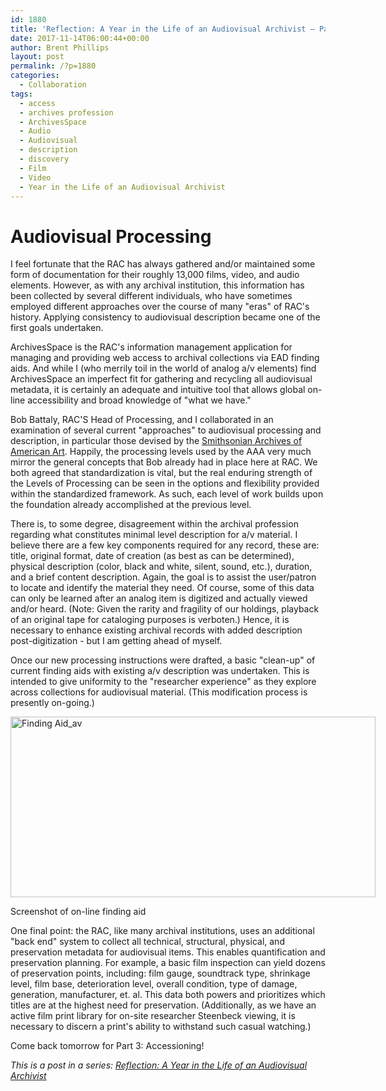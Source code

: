 ```yaml
---
id: 1880
title: 'Reflection: A Year in the Life of an Audiovisual Archivist – Part 2'
date: 2017-11-14T06:00:44+00:00
author: Brent Phillips
layout: post
permalink: /?p=1880
categories:
  - Collaboration
tags:
  - access
  - archives profession
  - ArchivesSpace
  - Audio
  - Audiovisual
  - description
  - discovery
  - Film
  - Video
  - Year in the Life of an Audiovisual Archivist
---
```

# Audiovisual Processing

I feel fortunate that the RAC has always gathered and/or maintained some form of documentation for their roughly 13,000 films, video, and audio elements. However, as with any archival institution, this information has been collected by several different individuals, who have sometimes employed different approaches over the course of many "eras" of RAC's history. Applying consistency to audiovisual description became one of the first goals undertaken.

<!--more-->

ArchivesSpace is the RAC's information management application for managing and providing web access to archival collections via EAD finding aids. And while I (who merrily toil in the world of analog a/v elements) find ArchivesSpace an imperfect fit for gathering and recycling all audiovisual metadata, it is certainly an adequate and intuitive tool that allows global on-line accessibility and broad knowledge of "what we have."

Bob Battaly, RAC'S Head of Processing, and I collaborated in an examination of several current "approaches" to audiovisual processing and description, in particular those devised by the [Smithsonian Archives of American Art](https://www.clir.org/pubs/reports/pub169/mcshea). Happily, the processing levels used by the AAA very much mirror the general concepts that Bob already had in place here at RAC. We both agreed that standardization is vital, but the real enduring strength of the Levels of Processing can be seen in the options and flexibility provided within the standardized framework. As such, each level of work builds upon the foundation already accomplished at the previous level.

There is, to some degree, disagreement within the archival profession regarding what constitutes minimal level description for a/v material. I believe there are a few key components required for any record, these are: title, original format, date of creation (as best as can be determined), physical description (color, black and white, silent, sound, etc.), duration, and a brief content description. Again, the goal is to assist the user/patron to locate and identify the material they need. Of course, some of this data can only be learned after an analog item is digitized and actually viewed and/or heard. (Note: Given the rarity and fragility of our holdings, playback of an original tape for cataloging purposes is verboten.) Hence, it is necessary to enhance existing archival records with added description post-digitization - but I am getting ahead of myself.

Once our new processing instructions were drafted, a basic "clean-up" of current finding aids with existing a/v description was undertaken. This is intended to give uniformity to the "researcher experience" as they explore across collections for audiovisual material. (This modification process is presently on-going.)

<div id="attachment_1885" style="width: 594px" class="wp-caption aligncenter">
  <a href="http://blog.rockarch.org/wp-content/uploads/2017/11/finding_aid.jpg"><img class="wp-image-1885 size-large" src="http://blog.rockarch.org/wp-content/uploads/2017/11/finding_aid-1024x507.jpg" alt="Finding Aid_av" width="584" height="289" srcset="http://blog.rockarch.org/wp-content/uploads/2017/11/finding_aid-1024x507.jpg 1024w, http://blog.rockarch.org/wp-content/uploads/2017/11/finding_aid-300x148.jpg 300w, http://blog.rockarch.org/wp-content/uploads/2017/11/finding_aid-768x380.jpg 768w, http://blog.rockarch.org/wp-content/uploads/2017/11/finding_aid-500x247.jpg 500w" sizes="(max-width: 584px) 100vw, 584px" /></a>

  <p class="wp-caption-text">
    Screenshot of on-line finding aid
  </p>
</div>

One final point: the RAC, like many archival institutions, uses an additional "back end" system to collect all technical, structural, physical, and preservation metadata for audiovisual items. This enables quantification and preservation planning. For example, a basic film inspection can yield dozens of preservation points, including: film gauge, soundtrack type, shrinkage level, film base, deterioration level, overall condition, type of damage, generation, manufacturer, et. al. This data both powers and prioritizes which titles are at the highest need for preservation. (Additionally, as we have an active film print library for on-site researcher Steenbeck viewing, it is necessary to discern a print's ability to withstand such casual watching.)

Come back tomorrow for Part 3: Accessioning!

_This is a post in a series: [Reflection: A Year in the Life of an Audiovisual Archivist](http://blog.rockarch.org/?tag=year-in-the-life-of-an-audiovisual-archivist)_
